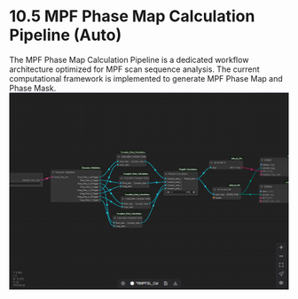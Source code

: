 # 10.5 MPF Phase Map Calculation Pipeline (Auto)
The MPF Phase Map Calculation Pipeline is a dedicated workflow architecture optimized for MPF scan sequence analysis. The current computational framework is implemented to generate MPF Phase Map and Phase Mask.
![Image](../images/image_108.png)